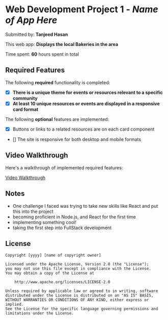 # Web Development Project 1 - *Name of App Here*

Submitted by: **Tanjeed Hasan**

This web app: **Displays the local Bakeries in the area** 

Time spent: **60** hours spent in total

## Required Features

The following **required** functionality is completed:

- [x] **There is a unique theme for events or resources relevant to a specific community**
- [x] **At least 10 unique resources or events are displayed in a responsive card format**

The following **optional** features are implemented:

- [x] Buttons or links to a related resources are on each card component
- [] The site is responsive for both desktop and mobile formats


## Video Walkthrough

Here's a walkthrough of implemented required features:

[Video Walkthrough](https://imgur.com/hgxiiW7)


## Notes

- One challenge I faced was trying to take new skills like React and put this into the project
- becoming proficient in Node.js, and React for the first time
- implementing something cool!
- taking the first step into FullStack development

## License

    Copyright [yyyy] [name of copyright owner]

    Licensed under the Apache License, Version 2.0 (the "License");
    you may not use this file except in compliance with the License.
    You may obtain a copy of the License at

        http://www.apache.org/licenses/LICENSE-2.0

    Unless required by applicable law or agreed to in writing, software
    distributed under the License is distributed on an "AS IS" BASIS,
    WITHOUT WARRANTIES OR CONDITIONS OF ANY KIND, either express or implied.
    See the License for the specific language governing permissions and
    limitations under the License.
